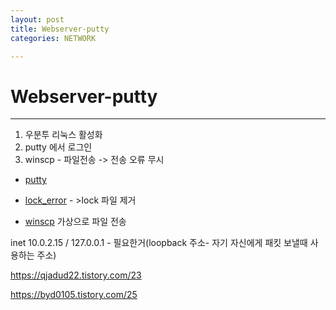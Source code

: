 ```yaml
---
layout: post
title: Webserver-putty
categories: NETWORK

---
```


# Webserver-putty
- - -

1. 우분투 리눅스 활성화
2. putty 에서 로그인
3. winscp - 파일전송   -> 전송 오류 무시


* [putty]
* [lock_error] - >lock 파일 제거

* [winscp]  가상으로 파일 전송



inet 10.0.2.15   / 127.0.0.1 - 필요한거(loopback 주소- 자기 자신에게 패킷 보낼때 사용하는 주소)


https://qjadud22.tistory.com/23

https://byd0105.tistory.com/25





[putty]: https://zerodark.tistory.com/12
[lock_error]: https://chandong83.tistory.com/30
[winscp]: https://itgameworld.tistory.com/118
